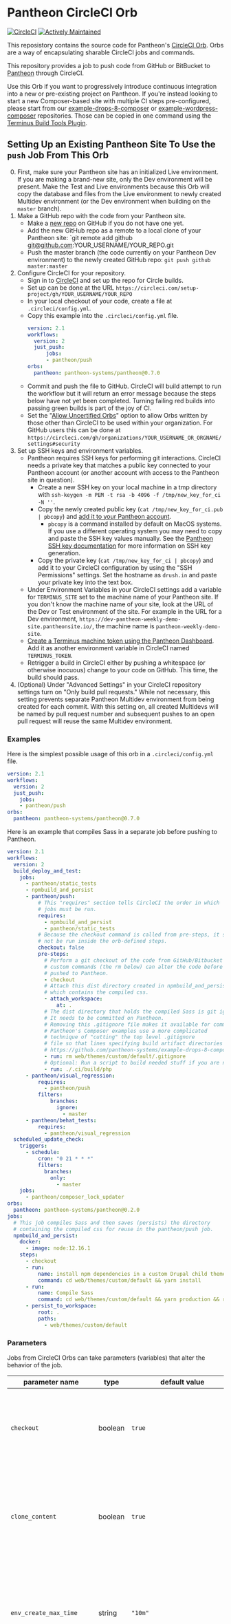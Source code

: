# Pantheon CircleCI Orb

[![CircleCI](https://circleci.com/gh/pantheon-systems/circleci-orb.svg?style=svg)](https://circleci.com/gh/pantheon-systems/circleci-orb)
[![Actively Maintained](https://img.shields.io/badge/Pantheon-Actively_Maintained-yellow?logo=pantheon&color=FFDC28)](https://pantheon.io/docs/oss-support-levels#actively-maintained-support)


This reposistory contains the source code for Pantheon's [CircleCI Orb](https://circleci.com/docs/2.0/orb-intro/).
Orbs are a way of encapsulating sharable CircleCI jobs and commands.

This repository provides a job to push code from GitHub or BitBucket to [Pantheon](https://pantheon.io) through CircleCI.

Use this Orb if you want to progressively introduce continuous integration into a new or pre-existing project on Pantheon.
If you're instead looking to start a new Composer-based site with multiple CI steps pre-configured, please start from our [example-drops-8-composer](https://github.com/pantheon-systems/example-drops-8-composer) or [example-wordpress-composer](https://github.com/pantheon-systems/example-wordpress-composer) repositories.
Those can be copied in one command using the [Terminus Build Tools Plugin](https://github.com/pantheon-systems/terminus-build-tools-plugin).

## Setting Up an Existing Pantheon Site To Use the `push` Job From This Orb

0. First, make sure your Pantheon site has an initialized Live environment. If you are making a brand-new site, only the Dev environment will be present. Make the Test and Live environments because this Orb will copy the database and files from the Live environment to newly created Multidev environment (or the Dev environment when building on the `master` branch).
1. Make a GitHub repo with the code from your Pantheon site.
   * Make a [new repo](https://github.com/new) on GitHub if you do not have one yet.
   * Add the new GitHub repo as a remote to a local clone of your Pantheon site: `git remote add github git@github.com:YOUR_USERNAME/YOUR_REPO.git
   * Push the master branch (the code currently on your Pantheon Dev environment) to the newly created GitHub repo: `git push github master:master`
2. Configure CircleCI for your repository.
   * Sign in to [CircleCI](https://circleci.com/dashboard) and set up the repo for Circle builds.
   * Set up can be done at the URL `https://circleci.com/setup-project/gh/YOUR_USERNAME/YOUR_REPO`
   * In your local checkout of your code, create a file at `.circleci/config.yml`.
   * Copy this example into the `.circleci/config.yml` file.
        ```yml
        version: 2.1
        workflows:
          version: 2
          just_push:
              jobs:
              - pantheon/push
        orbs:
          pantheon: pantheon-systems/pantheon@0.7.0
        ```
   * Commit and push the file to GitHub. CircleCI will build attempt to run the workflow but it will return an error message because the steps below have not yet been completed. Turning failing red builds into passing green builds is part of the joy of CI.
   * Set the "[Allow Uncertified Orbs](https://circleci.com/docs/2.0/orbs-faq/#using-3rd-party-orbs)" option to allow Orbs written by those other than CircleCI to be used within your organization. For GitHub users this can be done at `https://circleci.com/gh/organizations/YOUR_USERNAME_OR_ORGNAME/settings#security`
3. Set up SSH keys and environment variables.
   * Pantheon requires SSH keys for performing git interactions. CircleCI needs a private key that matches a public key connected to your Pantheon account (or another account with access to the Pantheon site in question).
      * Create a new SSH key on your local machine in a tmp directory with `ssh-keygen -m PEM -t rsa -b 4096 -f /tmp/new_key_for_ci -N ''`.
      * Copy  the newly created public key (`cat /tmp/new_key_for_ci.pub | pbcopy`) and [add it to your Pantheon account](https://pantheon.io/docs/ssh-keys/).
        * `pbcopy` is a command installed by default on MacOS systems. If you use a different operating system you may need to copy and paste the SSH key values manually. See the [Pantheon SSH key documentation](https://pantheon.io/docs/ssh-keys/) for more information on SSH key generation.
      * Copy the private key (`cat /tmp/new_key_for_ci | pbcopy`) and add it to your CircleCI configuration by using the "SSH Permissions" settings. Set the hostname as `drush.in` and paste your private key into the text box.
   * Under Environment Variables in your CircleCI settings add a variable for `TERMINUS_SITE` set to the machine name of your Pantheon site. If you don't know the machine name of your site, look at the URL of the Dev or Test environment of the site. For example in the URL for a Dev environment, `https://dev-pantheon-weekly-demo-site.pantheonsite.io/`, the machine name is `pantheon-weekly-demo-site`.
   * [Create a Terminus machine token using the Pantheon Dashboard](https://pantheon.io/docs/machine-tokens/). Add it as another environment variable in CircleCI named `TERMINUS_TOKEN`.
   * Retrigger a build in CircleCI either by pushing a whitespace (or otherwise inocuous) change to your code on GitHub. This time, the build should pass.
4. (Optional) Under "Advanced Settings" in your CircleCI repository settings turn on "Only build pull requests." While not necessary, this setting prevents separate Pantheon Multidev environment from being created for each commit. With this setting on, all created Multidevs will be named by pull request number and subsequent pushes to an open pull request will reuse the same Multidev environment.

### Examples

Here is the simplest possible usage of this orb in a `.circleci/config.yml` file.

```yml
version: 2.1
workflows:
  version: 2
  just_push:
    jobs:
    - pantheon/push
orbs:
  pantheon: pantheon-systems/pantheon@0.7.0
```

Here is an example that compiles Sass in a separate job before pushing to Pantheon.

```yml
version: 2.1
workflows:
  version: 2
  build_deploy_and_test:
    jobs:
      - pantheon/static_tests
      - npmbuild_and_persist
      - pantheon/push:
          # This "requires" section tells CircleCI the order in which
          # jobs must be run.
          requires:
            - npmbuild_and_persist
            - pantheon/static_tests
          # Because the checkout command is called from pre-steps, it should
          # not be run inside the orb-defined steps.
          checkout: false
          pre-steps:
            # Perform a git checkout of the code from GitHub/Bitbucket so that
            # custom commands (the rm below) can alter the code before it is
            # pushed to Pantheon.
            - checkout
            # Attach this dist directory created in npmbuild_and_persist
            # which contains the compiled css.
            - attach_workspace:
                at: .
            # The dist directory that holds the compiled Sass is git ignored.
            # It needs to be committed on Pantheon.
            # Removing this .gitignore file makes it available for committing.
            # Pantheon's Composer examples use a more complicated
            # technique of "cutting" the top level .gitignore
            # file so that lines specifying build artifact directories are removed.
            # https://github.com/pantheon-systems/example-drops-8-composer/blob/670ae310c601dabbb7b35411ff3e08e4b1fac7a3/composer.json#L67
            - run: rm web/themes/custom/default/.gitignore
            # Optional: Run a script to build needed stuff if you are not using IC or if you have further needs.
            - run: ./.ci/build/php
      - pantheon/visual_regression:
          requires:
            - pantheon/push
          filters:
              branches:
                ignore:
                  - master
      - pantheon/behat_tests:
          requires:
            - pantheon/visual_regression
  scheduled_update_check:
    triggers:
      - schedule:
          cron: "0 21 * * *"
          filters:
            branches:
              only:
                - master
    jobs:
      - pantheon/composer_lock_updater
orbs:
  pantheon: pantheon-systems/pantheon@0.2.0
jobs:
  # This job compiles Sass and then saves (persists) the directory
  # containing the compiled css for reuse in the pantheon/push job.
  npmbuild_and_persist:
    docker:
      - image: node:12.16.1
    steps:
      - checkout
      - run:
          name: install npm dependencies in a custom Drupal child theme
          command: cd web/themes/custom/default && yarn install
      - run:
          name: Compile Sass
          command: cd web/themes/custom/default && yarn production && rm -rf web/themes/custom/default/node_modules
      - persist_to_workspace:
          root: .
          paths:
            - web/themes/custom/default
```

### Parameters

Jobs from CircleCI Orbs can take parameters (variables) that alter the behavior of the job.

| parameter name             | type    | default value | required | description                                                                                                                                                                |
|----------------------------|---------|---------------|----------|----------------------------------------------------------------------------------------------------------------------------------------------------------------------------|
| `checkout`                 | boolean | `true`        | no       | Determines whether a git checkout will be the first command called by the job. Set to false if you have already called "checkout" in the `pre-steps` section.              |
| `clone_content`           | boolean | `true`        | no       | Determines whether or not every build will re-clone content from the environment set in terminus_clone_env. Set to false if cloning the database and files means builds are taking too long.         |
| `env_create_max_time`      | string  | `"10m"`       | no       | The maximum amount of time to wait for Pantheon environment creation (terminus -n build:env:create). This parameter maps to CircleCI's native `no_output_timeout` option." |
| `resource_class`      | string  | `"medium"`       | no       | The [size of the container](https://circleci.com/product/features/resource-classes/) can be increased for memory-intensive build steps or decreased to reduce billing impact. |
| `terminus_clone_env`       | string  | `"live"`      | no       | The source environment from which the database and uploaded files are cloned.                                                                                              |
| `directory_to_push`        | string  | `"."`         | no       | The directory within the repository to push to Pantheon. Use this setting if you have a more complex repo structure that puts your Pantheon root in a deeper directory. For instance, if you are using a monorepo to manage a backend CMS on Pantheon and a decoupled frontend deployed elsewhere, set this param to the name of the directory that holds your `pantheon.yml` file. |
| `set_env_vars`       | boolean  | `true`      | no       | Should this job run a script to set env vars like TERMINUS_ENV? Set to false if you set variables in 'pre-steps'                                                |
| `static_tests_script`| string | `"./.ci/test/static/run"` | no | Script to run static tests. Based on "Example Drops 8 Composer" or "Example Wordpress Composer" repos |
| `vrt_run_script`| string | `"./.ci/test/visual-regression/run"` | no | Script to run visual regression tests. Based on "Example Drops 8 Composer" or "Example Wordpress Composer" repos |
| `behat_initialize_script`| string | `"./.ci/test/behat/initialize"` | no | Script to prepare behat tests. Based on "Example Drops 8 Composer" or "Example Wordpress Composer" repos |
| `behat_run_script`| string | `"./.ci/test/behat/run"` | no | Script to run behat tests. Based on "Example Drops 8 Composer" or "Example Wordpress Composer" repos |
| `behat_clean_script`| string | `"./.ci/test/behat/cleanup"` | no | Script to cleanup behat tests. Based on "Example Drops 8 Composer" or "Example Wordpress Composer" repos |

## Assumptions and Intended Audience

The initial release of the Pantheon Orb is intended to be most helpful to existing Pantheon customers who have been interested in, but reluctant to adopt continuous integration. This Orb should help you take an existing site on Pantheon and start managing the code on GitHub (or BitBucket) and begin to introduce additional build steps like the compilation of Sass or the running of tests.

If you already have a mature CI discipline within your team this Orb may not provide significant additional value at this time. If you are starting a fresh site and want a complete Composer-based workflow with CI, then you are better off making a copy of [example-Drops-8-composer](https://github.com/pantheon-systems/example-drops-8-composer) or [example-wordpress-composer](https://github.com/pantheon-systems/example-wordpress-composer).

## Related Projects

- [Terminus](https://pantheon.io/docs/terminus/) is the Pantheon command line tool. This Orb uses Terminus in order to do things like authenticate with Pantheon. As is mentioned in the set up steps above, you will need to supply a `TERMINUS_TOKEN` environment variable to CircleCI for authentication to work.
- [Terminus Build Tools](https://github.com/pantheon-systems/terminus-build-tools-plugin) is a plugin for Terminus that encapsulates many Continuous Integration tasks. It relies on you setting the machine name of your site as a `TERMINUS_SITE` environment variable in CircleCI for certain commands to function.
- [Example Drops 8 Composer](https://github.com/pantheon-systems/example-drops-8-composer) is an example repository that shows a Composer-based Drupal 8 workflow that goes from GitHub to CircleCI to Pantheon. [It may soon incorporate this Orb](https://github.com/pantheon-systems/example-drops-8-composer/pull/245).
- [Example WordPress Composer](https://github.com/pantheon-systems/example-wordpress-composer) is the WordPress twin to Example Drops 8 Composer.

## Support

This project is under active development and you may find bugs or have questions. Please use [the issue queue for this project](https://github.com/pantheon-systems/circleci-orb/issues).
